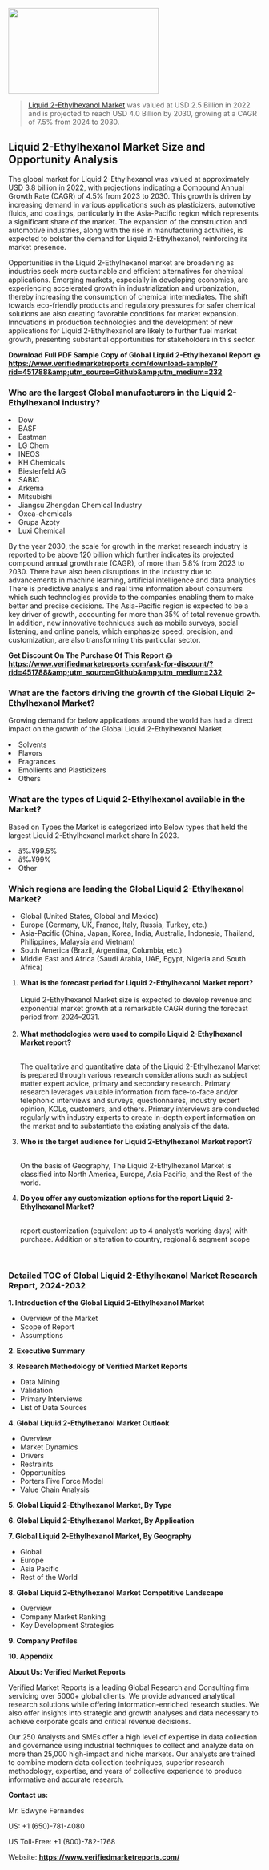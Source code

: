 
<img src="https://ffe5etoiles.com/wp-content/uploads/2024/12/MST1-300x171.png" alt="" width="300" height="171" class="alignnone size-medium wp-image-20088" /><blockquote><p><p><a href="https://www.verifiedmarketreports.com/download-sample/?rid=451788&utm_source=Github&utm_medium=232" target="_blank">Liquid 2-Ethylhexanol Market</a> was valued at USD 2.5 Billion in 2022 and is projected to reach USD 4.0 Billion by 2030, growing at a CAGR of 7.5% from 2024 to 2030.</p></blockquote><p><h2>Liquid 2-Ethylhexanol Market Size and Opportunity Analysis</h2><p>The global market for Liquid 2-Ethylhexanol was valued at approximately USD 3.8 billion in 2022, with projections indicating a Compound Annual Growth Rate (CAGR) of 4.5% from 2023 to 2030. This growth is driven by increasing demand in various applications such as plasticizers, automotive fluids, and coatings, particularly in the Asia-Pacific region which represents a significant share of the market. The expansion of the construction and automotive industries, along with the rise in manufacturing activities, is expected to bolster the demand for Liquid 2-Ethylhexanol, reinforcing its market presence.</p><p>Opportunities in the Liquid 2-Ethylhexanol market are broadening as industries seek more sustainable and efficient alternatives for chemical applications. Emerging markets, especially in developing economies, are experiencing accelerated growth in industrialization and urbanization, thereby increasing the consumption of chemical intermediates. The shift towards eco-friendly products and regulatory pressures for safer chemical solutions are also creating favorable conditions for market expansion. Innovations in production technologies and the development of new applications for Liquid 2-Ethylhexanol are likely to further fuel market growth, presenting substantial opportunities for stakeholders in this sector.</p></p><p class=""><strong>Download Full PDF Sample Copy of Global Liquid 2-Ethylhexanol Report @ <a href="https://www.verifiedmarketreports.com/download-sample/?rid=451788&amp;utm_source=Github&amp;utm_medium=232" target="_blank">https://www.verifiedmarketreports.com/download-sample/?rid=451788&amp;utm_source=Github&amp;utm_medium=232</a></strong></p><h3 id="" class="">Who are the largest Global manufacturers in the Liquid 2-Ethylhexanol industry?</h3><p><li>Dow</li><li> BASF</li><li> Eastman</li><li> LG Chem</li><li> INEOS</li><li> KH Chemicals</li><li> Biesterfeld AG</li><li> SABIC</li><li> Arkema</li><li> Mitsubishi</li><li> Jiangsu Zhengdan Chemical Industry</li><li> Oxea-chemicals</li><li> Grupa Azoty</li><li> Luxi Chemical</li></p><div class=""><div class="" dir="" data-message-author-role="" data-message-id="" data-message-model-slug=""><div class=""><div class=""><div class=""><div class="" dir="" data-message-author-role="" data-message-id="" data-message-model-slug=""><div class=""><div class=""><p>By the year 2030, the scale for growth in the market research industry is reported to be above 120 billion which further indicates its projected compound annual growth rate (CAGR), of more than 5.8% from 2023 to 2030. There have also been disruptions in the industry due to advancements in machine learning, artificial intelligence and data analytics There is predictive analysis and real time information about consumers which such technologies provide to the companies enabling them to make better and precise decisions. The Asia-Pacific region is expected to be a key driver of growth, accounting for more than 35% of total revenue growth. In addition, new innovative techniques such as mobile surveys, social listening, and online panels, which emphasize speed, precision, and customization, are also transforming this particular sector.</p><p><strong>Get Discount On The Purchase Of This Report @&nbsp; <a href="https://www.verifiedmarketreports.com/ask-for-discount/?rid=451788&amp;utm_source=Github&amp;utm_medium=232" target="_blank">https://www.verifiedmarketreports.com/ask-for-discount/?rid=451788&amp;utm_source=Github&amp;utm_medium=232</a></strong></p></div></div></div></div></div></div></div></div><h3 id="" class="">What are the factors driving the growth of the Global Liquid 2-Ethylhexanol Market?</h3><p id="" class="">Growing demand for below applications around the world has had a direct impact on the growth of the Global Liquid 2-Ethylhexanol Market</p><p id="" class=""><li>Solvents</li><li> Flavors</li><li> Fragrances</li><li> Emollients and Plasticizers</li><li> Others</li></p><h3 id="" class="">What are the types of Liquid 2-Ethylhexanol available in the Market?</h3><p id="" class="">Based on Types the Market is categorized into Below types that held the largest Liquid 2-Ethylhexanol market share In 2023.</p><p id="" class=""><li>â‰¥99.5%</li><li> â‰¥99%</li><li> Other</li></p><h3 id="" class="">Which regions are leading the Global Liquid 2-Ethylhexanol Market?</h3><ul><li>Global (United States, Global and Mexico)</li><li>Europe (Germany, UK, France, Italy, Russia, Turkey, etc.)</li><li>Asia-Pacific (China, Japan, Korea, India, Australia, Indonesia, Thailand, Philippines, Malaysia and Vietnam)</li><li>South America (Brazil, Argentina, Columbia, etc.)</li><li>Middle East and Africa (Saudi Arabia, UAE, Egypt, Nigeria and South Africa)</li></ul><p><ol><li><strong>What is the forecast period for Liquid 2-Ethylhexanol Market report?<br /></strong><br /><span data-sheets-root="1" data-sheets-value="{&quot;1&quot;:2,&quot;2&quot;:&quot;XXXX size is expected to develop revenue and exponential market growth at a remarkable CAGR during the forecast period from 2024&ndash;2030.&quot;}" data-sheets-userformat="{&quot;2&quot;:12674,&quot;4&quot;:{&quot;1&quot;:2,&quot;2&quot;:16776960},&quot;10&quot;:2,&quot;11&quot;:0,&quot;15&quot;:&quot;Arial&quot;,&quot;16&quot;:12}">Liquid 2-Ethylhexanol Market size is expected to develop revenue and exponential market growth at a remarkable CAGR during the forecast period from 2024&ndash;2031.</span><br /><br /></li><li><strong>What methodologies were used to compile Liquid 2-Ethylhexanol Market report?<br /><br /></strong><p>The qualitative and quantitative data of the&nbsp;Liquid 2-Ethylhexanol Market is prepared through various research considerations such as subject matter expert advice, primary and secondary research. Primary research leverages valuable information from face-to-face and/or telephonic interviews and surveys, questionnaires, industry expert opinion, KOLs, customers, and others. Primary interviews are conducted regularly with industry experts to create in-depth expert information on the market and to substantiate the existing analysis of the data.&nbsp;</p></li><li><strong>Who is the target audience for Liquid 2-Ethylhexanol Market report?<br /><br /></strong><p>On the basis of Geography, The&nbsp;Liquid 2-Ethylhexanol Market is classified into North America, Europe, Asia Pacific, and the Rest of the world.</p></li><li><strong>Do you offer any customization options for the report Liquid 2-Ethylhexanol Market?<br /><br /></strong><p>report customization (equivalent up to 4 analyst&rsquo;s working days) with purchase. Addition or alteration to country, regional &amp; segment scope</p><p>&nbsp;</p></li></ol></p><h3 id="" class="">Detailed TOC of Global Liquid 2-Ethylhexanol Market Research Report, 2024-2032</h3><p id="" class=""><strong>1. Introduction of the Global Liquid 2-Ethylhexanol Market</strong></p><ul><li>Overview of the Market</li><li>Scope of Report</li><li>Assumptions</li></ul><p id="" class=""><strong>2. Executive Summary</strong></p><p id="" class=""><strong>3. Research Methodology of&nbsp;Verified Market Reports</strong></p><ul><li>Data Mining</li><li>Validation</li><li>Primary Interviews</li><li>List of Data Sources</li></ul><p id="" class=""><strong>4. Global Liquid 2-Ethylhexanol Market Outlook</strong></p><ul><li>Overview</li><li>Market Dynamics</li><li>Drivers</li><li>Restraints</li><li>Opportunities</li><li>Porters Five Force Model</li><li>Value Chain Analysis</li></ul><p id="" class=""><strong>5. Global Liquid 2-Ethylhexanol Market, By&nbsp;Type</strong></p><p id="" class=""><strong>6. Global Liquid 2-Ethylhexanol Market, By Application</strong></p><p id="" class=""><strong>7. Global Liquid 2-Ethylhexanol Market, By Geography</strong></p><ul><li>Global</li><li>Europe</li><li>Asia Pacific</li><li>Rest of the World</li></ul><p id="" class=""><strong>8. Global Liquid 2-Ethylhexanol Market Competitive Landscape</strong></p><ul><li>Overview</li><li>Company Market Ranking</li><li>Key Development Strategies</li></ul><p id="" class=""><strong>9. Company Profiles</strong></p><p id="" class=""><strong>10. Appendix</strong></p><p id="" class=""><strong>About Us: Verified Market Reports</strong></p><p id="" class="">Verified Market Reports is a leading Global Research and Consulting firm servicing over 5000+ global clients. We provide advanced analytical research solutions while offering information-enriched research studies. We also offer insights into strategic and growth analyses and data necessary to achieve corporate goals and critical revenue decisions.</p><p id="" class="">Our 250 Analysts and SMEs offer a high level of expertise in data collection and governance using industrial techniques to collect and analyze data on more than 25,000 high-impact and niche markets. Our analysts are trained to combine modern data collection techniques, superior research methodology, expertise, and years of collective experience to produce informative and accurate research.</p><p id="" class=""><strong>Contact us:</strong></p><p id="" class="">Mr. Edwyne Fernandes</p><p id="" class="">US: +1 (650)-781-4080</p><p id="" class="">US Toll-Free: +1 (800)-782-1768</p><p id="" class="">Website: <a target="" data-test-app-aware-link=""><strong>https://www.verifiedmarketreports.com/</strong></a></p>

